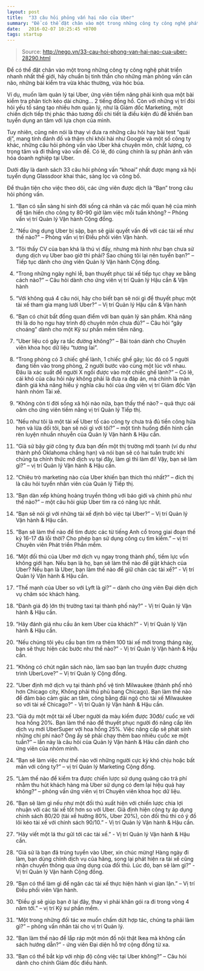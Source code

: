 ```yaml
---
layout: post
title:  "33 câu hỏi phỏng vấn hại não của Uber"
summary: "Để có thể đặt chân vào một trong những công ty công nghệ phát triển nhanh nhất thế giới, hãy chuẩn bị tinh thần cho những màn phỏng vấn cân não, những bài kiểm tra vừa khác thường, vừa hóc búa."
date:   2016-02-07 10:25:45 +0700
tags: startup
---
```

> Source: http://nego.vn/33-cau-hoi-phong-van-hai-nao-cua-uber-28290.html

Để có thể đặt chân vào một trong những công ty công nghệ phát triển nhanh nhất thế giới, hãy chuẩn bị tinh thần cho những màn phỏng vấn cân não, những bài kiểm tra vừa khác thường, vừa hóc búa.

Ví dụ, muốn làm quản lý tại Uber, ứng viên tiềm năng phải kinh qua một bài kiểm tra phân tích kéo dài chừng… 2 tiếng đồng hồ. Còn với những vị trí đòi hỏi yếu tố sáng tạo nhiều hơn quản lý, như là Giám đốc Marketing, một chiến dịch tiếp thị phác thảo tương đối chi tiết là điều kiện đủ để khiến ban tuyển dụng an tâm với lựa chọn của mình.

Tuy nhiên, cũng nên nói là thay vì đưa ra những câu hỏi hay bài test “quái dị”, mang tính đánh đố và thậm chí khôi hài như Google và một số công ty khác, những câu hỏi phỏng vấn vào Uber khá chuyên môn, chất lượng, có trọng tâm và đi thẳng vào vấn đề. Có lẽ, đó cũng chính là sự phản ánh văn hóa doanh nghiệp tại Uber.

Dưới đây là danh sách 33 câu hỏi phỏng vấn “khoai” nhất được mạng xã hội tuyển dụng Glassdoor khai thác, sàng lọc và công bố.

Để thuận tiện cho việc theo dõi, các ứng viên được dịch là “Bạn” trong câu hỏi phỏng vấn.  

1. “Bạn có sẵn sàng hi sinh đời sống cá nhân và các mối quan hệ của mình để tận hiến cho công ty 80-90 giờ làm việc mỗi tuần không? – Phỏng vấn vị trí Quản lý Vận hành Cộng đồng.

2. “Nếu ứng dụng Uber bị sập, bạn sẽ giải quyết vấn đề với các tài xế như thế nào?” – Phỏng vấn vị trí Điều phối viên Vận hành.

3. “Tôi thấy CV của bạn khá là thú vị đấy, nhưng mà hình như bạn chưa sử dụng dịch vụ Uber bao giờ thì phải? Sao chúng tôi lại nên tuyển bạn?” – Tiếp tục dành cho ứng viên Quản lý Vận hành Cộng đồng.

4. “Trong những ngày nghỉ lễ, bạn thuyết phục tài xế tiếp tục chạy xe bằng cách nào?” – Câu hỏi dành cho ứng viên vị trí Quản lý Hậu cần & Vận hành

5. “Với không quá 4 câu nói, hãy cho biết bạn sẽ nói gì để thuyết phục một tài xế tham gia mạng lưới Uber?” – Vị trí Quản lý Hậu cần & Vận hành

6. “Bạn có chút bất đồng quan điểm với ban quản lý sản phẩm. Khả năng thì là do họ ngu hay trình độ chuyên môn chưa đủ?” – Câu hỏi “gây choáng” dành cho một Kỹ sư phần mềm tiềm năng.

7. “Uber liệu có gây ra tắc đường không?” – Bài toán dành cho Chuyên viên khoa học dữ liệu “tương lai”.

8. “Trong phòng có 3 chiếc ghế lành, 1 chiếc ghế gãy; lúc đó có 5 người đang tiến vào trong phòng, 2 người bước vào cùng một lúc với nhau. Đâu là xác suất để người X ngồi được vào một chiếc ghế lành?” – Có lẽ, cái khó của câu hỏi này không phải là đưa ra đáp án, mà chính là màn đánh giá khả năng hiểu ý nghĩa câu hỏi của ứng viên vị trí Giám đốc Vận hành nhóm Tài xế.

9. “Không còn tí đời sống xã hội nào nữa, bạn thấy thế nào? – quả thực oái oăm cho ứng viên tiềm năng vị trí Quản lý Tiếp thị.

10. “Nếu như tôi là một tài xế Uber tố cáo công ty chưa trả đủ tiền công hứa hẹn và lừa dối tôi, bạn sẽ nói gì với tôi?” – một tình huống điển hình cần rèn luyện nhuần nhuyễn của Quản lý Vận hành & Hậu cần.

11. “Giả sử bây giờ công ty đưa bạn đến một thị trường mới toanh (ví dụ như thành phố Oklahoma chẳng hạn) và nói bạn sẽ có hai tuần trước khi chúng ta chính thức mở dịch vụ tại đây, làm gì thì làm đi! Vậy, bạn sẽ làm gì?” – vị trí Quản lý Vận hành & Hậu cần.      

12. “Chiêu trò marketing nào của Uber khiến bạn thích thú nhất?” – đích thị là câu hỏi tuyển nhân viên của Quản lý Tiếp thị.

13. “Bạn dàn xếp khủng hoảng truyền thông với báo giới và chính phủ như thế nào?” – một câu hỏi giúp Uber tìm ra có năng lực nhất.

14. “Bạn sẽ nói gì với những tài xế định bỏ việc tại Uber?” – Vị trí Quản lý Vận hành & Hậu cần.

15. “Bạn sẽ làm thế nào để tìm được các từ tiếng Anh cổ trong giai đoạn thế kỷ 16-17 đã lỗi thời? Cho phép bạn sử dụng công cụ tìm kiếm.” – vị trí Chuyên viên Phát triển Phần mềm.

16. “Một đối thủ của Uber mở dịch vụ ngay trong thành phố, tiềm lực vốn không giới hạn. Nếu bạn là họ, bạn sẽ làm thế nào để giật khách của Uber? Nếu bạn là Uber, bạn làm thế nào để giữ chân các tài xế?” - Vị trí Quản lý Vận hành & Hậu cần.

17. “Thế mạnh của Uber so với Lyft là gì?” – dành cho ứng viên Đại diện dịch vụ chăm sóc khách hàng.

18. “Đánh giá độ lớn thị trường taxi tại thành phố này?” - Vị trí Quản lý Vận hành & Hậu cần.

19. “Hãy đánh giá nhu cầu ăn kem Uber của khách?” - Vị trí Quản lý Vận hành & Hậu cần.

20. “Nếu chúng tôi yêu cầu bạn tìm ra thêm 100 tài xế mới trong tháng này, bạn sẽ thực hiện các bước như thế nào?” - Vị trí Quản lý Vận hành & Hậu cần.

21. “Không có chút ngân sách nào, làm sao bạn lan truyền được chương trình UberLove?” – Vị trí Quản lý Cộng đồng.

22. “Uber định mở dịch vụ tại thành phố vệ tinh Milwaukee (thành phố nhỏ hơn Chicago city, Không phải thủ phủ bang Chicago). Bạn làm thế nào để đảm bảo cảm giác an tâm, công bằng đãi ngộ cho tài xế Milwaukee so với tài xế Chicago?” - Vị trí Quản lý Vận hành & Hậu cần.

23. “Giả dụ một một tài xế Uber người da màu kiếm được 30đô/ cuốc xe với hoa hồng 20%. Bạn làm thế nào để thuyết phục người đó nâng cấp lên dịch vụ mới UberSuper với hoa hồng 25%. Việc nâng cấp sẽ phát sinh những chi phí nào? Ông ấy sẽ phải chạy thêm bao nhiêu cuốc xe một tuần?” – lần này là câu hỏi của Quản lý Vận hành & Hâu cần dành cho ứng viên của nhóm mình.

24. “Bạn sẽ làm việc như thế nào với những người cực kỳ khó chịu hoặc bất mãn với công ty?” – vị trí Quản lý Marketing Cộng đồng.

25. “Làm thế nào để kiểm tra được chiến lược sử dụng quảng cáo trả phí nhằm thu hút khách hàng mà Uber sử dụng có đem lại hiệu quả hay không?” – phỏng vấn ứng viên vị trí Chuyên viên khoa học dữ liệu.

26. “Bạn sẽ làm gì nếu như một đối thủ xuất hiện với chiến lược chia lợi nhuận với các tài xế tốt hơn so với Uber. Giả định hiện công ty áp dụng chính sách 80/20 (tài xế hưởng 80%, Uber 20%), còn đối thủ thì có ý đồ lôi kéo tài xế với chính sách 90/10.” - Vị trí Quản lý Vận hành & Hậu cần.

27. “Hãy viết một lá thư gửi tới các tài xế.” - Vị trí Quản lý Vận hành & Hậu cần.

28. “Giả sử là bạn đã trúng tuyển vào Uber, xin chúc mừng! Hàng ngày đi làm, bạn dùng chính dịch vụ của hãng, song lại phát hiện ra tài xế cũng nhận chuyến thông qua ứng dụng của đối thủ. Lúc đó, bạn sẽ làm gì?” - Vị trí Quản lý Vận hành Cộng đồng.

29. “Bạn có thể làm gì để ngăn các tài xế thực hiện hành vi gian lận.” – Vị trí Điều phối viên Vận hành.

30. “Điều gì sẽ giúp bạn ở lại đây, thay vì phải khăn gói ra đi trong vòng 4 năm tới.” – vị trí Kỹ sư phần mềm.

31. “Một trong những đối tác xe muốn chấm dứt hợp tác, chúng ta phải làm gì?” – phỏng vấn nhân tài cho vị trí Quản lý.

32. “Bạn làm thế nào để lắp ráp một món đồ nội thật Ikea mà không cần sách hướng dẫn?” - ứng viên Đại diện hỗ trợ cộng đồng từ xa.

33. “Bạn có thể bắt kịp với nhịp độ công việc tại Uber không?” – Câu hỏi dành cho chính Giám đốc điều hành. 
